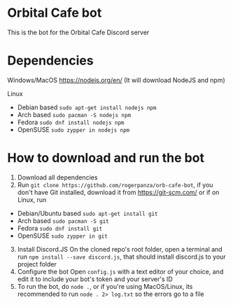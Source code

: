 # Orbital Cafe bot
This is the bot for the Orbital Cafe Discord server

# Dependencies
Windows/MacOS
https://nodejs.org/en/ (It will download NodeJS and npm)

Linux

- Debian based
`sudo apt-get install nodejs npm`
- Arch based
`sudo pacman -S nodejs npm`
- Fedora
`sudo dnf install nodejs npm`
- OpenSUSE
`sudo zypper in nodejs npm`

# How to download and run the bot
1. Download all dependencies 
2. Run `git clone https://github.com/rogerpanza/orb-cafe-bot`, if you don't have Git installed, download it from https://git-scm.com/ or if on Linux, run
- Debian/Ubuntu based
`sudo apt-get install git`
- Arch based
`sudo pacman -S git`
- Fedora
`sudo dnf install git`
- OpenSUSE
`sudo zypper in git`

3. Install Discord.JS
On the cloned repo's root folder, open a terminal and run
`npm install --save discord.js`, that should install discord.js to your project folder
4. Configure the bot
Open `config.js` with a text editor of your choice, and edit it to include your bot's token and your server's ID
5. To run the bot, do `node .`, or if you're using MacOS/Linux, its recommended to run `node . 2> log.txt` so the errors go to a file

